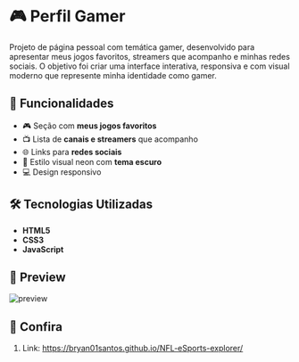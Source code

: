 # 🎮 Perfil Gamer 

Projeto de página pessoal com temática gamer, desenvolvido para apresentar meus jogos favoritos, streamers que acompanho e minhas redes sociais. O objetivo foi criar uma interface interativa, responsiva e com visual moderno que represente minha identidade como gamer.

## 🧩 Funcionalidades

- 🎮 Seção com **meus jogos favoritos**
- 📺 Lista de **canais e streamers** que acompanho
- 🌐 Links para **redes sociais**
- 🎨 Estilo visual neon com **tema escuro**
- 💻 Design responsivo

## 🛠️ Tecnologias Utilizadas

- **HTML5**
- **CSS3**
- **JavaScript**

## 📸 Preview

![preview](./.github/preview.png)

## 🚀 Confira

1. Link: https://bryan01santos.github.io/NFL-eSports-explorer/
 
